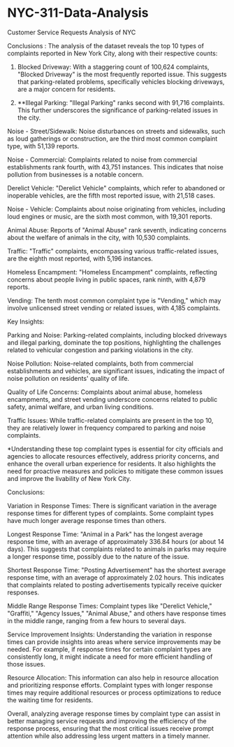 # NYC-311-Data-Analysis
Customer Service Requests Analysis of NYC 

Conclusions : The analysis of the dataset reveals the top 10 types of complaints reported in New York City, along with their respective counts:

1. Blocked Driveway: With a staggering count of 100,624 complaints, "Blocked Driveway" is the most frequently reported issue. This suggests that parking-related problems, specifically vehicles blocking driveways, are a major concern for residents.

2. **Illegal Parking: "Illegal Parking" ranks second with 91,716 complaints. This further underscores the significance of parking-related issues in the city.

Noise - Street/Sidewalk: Noise disturbances on streets and sidewalks, such as loud gatherings or construction, are the third most common complaint type, with 51,139 reports.

Noise - Commercial: Complaints related to noise from commercial establishments rank fourth, with 43,751 instances. This indicates that noise pollution from businesses is a notable concern.

Derelict Vehicle: "Derelict Vehicle" complaints, which refer to abandoned or inoperable vehicles, are the fifth most reported issue, with 21,518 cases.

Noise - Vehicle: Complaints about noise originating from vehicles, including loud engines or music, are the sixth most common, with 19,301 reports.

Animal Abuse: Reports of "Animal Abuse" rank seventh, indicating concerns about the welfare of animals in the city, with 10,530 complaints.

Traffic: "Traffic" complaints, encompassing various traffic-related issues, are the eighth most reported, with 5,196 instances.

Homeless Encampment: "Homeless Encampment" complaints, reflecting concerns about people living in public spaces, rank ninth, with 4,879 reports.

Vending: The tenth most common complaint type is "Vending," which may involve unlicensed street vending or related issues, with 4,185 complaints.

Key Insights:

Parking and Noise: Parking-related complaints, including blocked driveways and illegal parking, dominate the top positions, highlighting the challenges related to vehicular congestion and parking violations in the city.

Noise Pollution: Noise-related complaints, both from commercial establishments and vehicles, are significant issues, indicating the impact of noise pollution on residents' quality of life.

Quality of Life Concerns: Complaints about animal abuse, homeless encampments, and street vending underscore concerns related to public safety, animal welfare, and urban living conditions.

Traffic Issues: While traffic-related complaints are present in the top 10, they are relatively lower in frequency compared to parking and noise complaints.

*Understanding these top complaint types is essential for city officials and agencies to allocate resources effectively, address priority concerns, and enhance the overall urban experience for residents. It also highlights the need for proactive measures and policies to mitigate these common issues and improve the livability of New York City.

Conclusions:

Variation in Response Times: There is significant variation in the average response times for different types of complaints. Some complaint types have much longer average response times than others.

Longest Response Time: "Animal in a Park" has the longest average response time, with an average of approximately 336.84 hours (or about 14 days). This suggests that complaints related to animals in parks may require a longer response time, possibly due to the nature of the issue.

Shortest Response Time: "Posting Advertisement" has the shortest average response time, with an average of approximately 2.02 hours. This indicates that complaints related to posting advertisements typically receive quicker responses.

Middle Range Response Times: Complaint types like "Derelict Vehicle," "Graffiti," "Agency Issues," "Animal Abuse," and others have response times in the middle range, ranging from a few hours to several days.

Service Improvement Insights: Understanding the variation in response times can provide insights into areas where service improvements may be needed. For example, if response times for certain complaint types are consistently long, it might indicate a need for more efficient handling of those issues.

Resource Allocation: This information can also help in resource allocation and prioritizing response efforts. Complaint types with longer response times may require additional resources or process optimizations to reduce the waiting time for residents.

Overall, analyzing average response times by complaint type can assist in better managing service requests and improving the efficiency of the response process, ensuring that the most critical issues receive prompt attention while also addressing less urgent matters in a timely manner.

​
